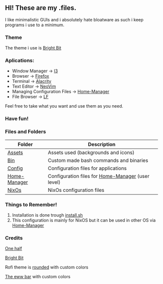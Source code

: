 ## HI! These are my .files.

I like minimalistic GUIs and i absolutely hate bloatware as such i keep programs i use to a minimum.

### Theme
The theme i use is [Bright Bit](https://github.com/Azeved00/bright-bit)

### Aplications:
- Window Manager -> [I3](https://github.com/i3/i3)
- Browser -> [Firefox](https://www.mozilla.org/en-US/firefox/)
- Terminal -> [Alacrity](https://github.com/alacritty/alacritty)
- Text Editor -> [NeoVim](https://github.com/neovim/neovim)
- Managing Configuration Files -> [Home-Manager](https://github.com/nix-community/home-manager)
- File Browser -> [LF](https://github.com/gokcehan/lf)

Feel free to take what you want and use them as you need. 

### Have fun!

### Files and Folders
| Folder | Description |
| ----------- | ----------- |
| [Assets](./Assets) | Assets used (backgrounds and icons)  |
| [Bin](./Bin) | Custom made bash commands and binaries  |
| [Config](./Config) | Configuration files for applications | 
| [Home-Manager](./home-manager) | Configuration files for [Home-Manager](https://github.com/nix-community/home-manager) (user level) | 
| [NixOs](./NixOs) | NixOs configuration files |


### Things to Remember!
1. Installation is done trough [install.sh](./install.sh)
2. This configuration is mainly for NixOS but it can be used in other OS via [Home-Manager](https://github.com/nix-community/home-manager)

### Credits
[One half](https://github.com/sonph/onehalf)

[Bright Bit](https://github.com/Azeved00/bright-bit)

Rofi theme is [rounded](https://github.com/newmanls/rofi-themes-collection) with custom colors

[The eww bar](https://github.com/saimoomedits/eww-widgets.git) with custom colors

